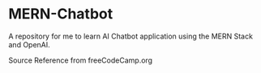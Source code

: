 # MERN-Chatbot

A repository for me to learn AI Chatbot application using the MERN Stack and OpenAI. 

Source Reference from freeCodeCamp.org